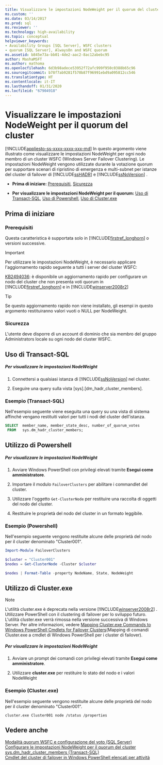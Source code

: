 ```yaml
---
title: Visualizzare le impostazioni NodeWeight per il quorum del cluster | Microsoft Docs
ms.custom: ''
ms.date: 03/14/2017
ms.prod: sql
ms.reviewer: ''
ms.technology: high-availability
ms.topic: conceptual
helpviewer_keywords:
- Availability Groups [SQL Server], WSFC clusters
- quorum [SQL Server], AlwaysOn and WSFC quorum
ms.assetid: b845e73a-bb01-4de2-aac2-8ac12abebc95
author: MashaMSFT
ms.author: mathoma
ms.openlocfilehash: 6d3b98adece53952f72afc999f950c0388b65c96
ms.sourcegitcommit: b78f7ab9281f570b87f96991ebd9a095812cc546
ms.translationtype: HT
ms.contentlocale: it-IT
ms.lasthandoff: 01/31/2020
ms.locfileid: "67904918"
---
```

# <a name="view-cluster-quorum-nodeweight-settings"></a>Visualizzare le impostazioni NodeWeight per il quorum del cluster
[!INCLUDE[appliesto-ss-xxxx-xxxx-xxx-md](../../../includes/appliesto-ss-xxxx-xxxx-xxx-md.md)]
  In questo argomento viene illustrato come visualizzare le impostazioni NodeWeight per ogni nodo membro di un cluster WSFC (Windows Server Failover Clustering). Le impostazioni NodeWeight vengono utilizzate durante la votazione quorum per supportare scenari di ripristino di emergenza e multi-subnet per istanze del cluster di failover di [!INCLUDE[ssHADR](../../../includes/sshadr-md.md)] e [!INCLUDE[ssNoVersion](../../../includes/ssnoversion-md.md)] .  
  
-   **Prima di iniziare:**  [Prerequisiti](#Prerequisites), [Sicurezza](#Security)  
  
-   **Per visualizzare le impostazioni NodeWeight per il quorum:** [Uso di Transact-SQL](#TsqlProcedure), [Uso di Powershell](#PowerShellProcedure), [Uso di Cluster.exe](#CommandPromptProcedure)  
  
##  <a name="BeforeYouBegin"></a> Prima di iniziare  
  
###  <a name="Prerequisites"></a> Prerequisiti  
 Questa caratteristica è supportata solo in [!INCLUDE[firstref_longhorn](../../../includes/firstref-longhorn-md.md)] o versioni successive.  
  
> [!IMPORTANT]  
>  Per utilizzare le impostazioni NodeWeight, è necessario applicare l'aggiornamento rapido seguente a tutti i server del cluster WSFC:  
>   
>  [KB2494036](https://support.microsoft.com/kb/2494036): è disponibile un aggiornamento rapido per configurare un nodo del cluster che non presenta voti quorum in [!INCLUDE[firstref_longhorn](../../../includes/firstref-longhorn-md.md)] e in [!INCLUDE[winserver2008r2](../../../includes/winserver2008r2-md.md)]  
  
> [!TIP]  
>  Se questo aggiornamento rapido non viene installato, gli esempi in questo argomento restituiranno valori vuoti o NULL per NodeWeight.  
  
###  <a name="Security"></a> Sicurezza  
 L'utente deve disporre di un account di dominio che sia membro del gruppo Administrators locale su ogni nodo del cluster WSFC.  
  
##  <a name="TsqlProcedure"></a> Uso di Transact-SQL  
  
##### <a name="to-view-nodeweight-settings"></a>Per visualizzare le impostazioni NodeWeight  
  
1.  Connettersi a qualsiasi istanza di [!INCLUDE[ssNoVersion](../../../includes/ssnoversion-md.md)] nel cluster.  
  
2.  Eseguire una query sulla vista [sys].[dm_hadr_cluster_members].  
  
### <a name="example-transact-sql"></a>Esempio (Transact-SQL)  
 Nell'esempio seguente viene eseguita una query su una vista di sistema affinché vengano restituiti valori per tutti i nodi del cluster dell'istanza.  
  
```sql  
SELECT  member_name, member_state_desc, number_of_quorum_votes  
 FROM   sys.dm_hadr_cluster_members;  
```  
  
##  <a name="PowerShellProcedure"></a> Utilizzo di Powershell  
  
##### <a name="to-view-nodeweight-settings"></a>Per visualizzare le impostazioni NodeWeight  
  
1.  Avviare Windows PowerShell con privilegi elevati tramite **Esegui come amministratore**.  
  
2.  Importare il modulo `FailoverClusters` per abilitare i commandlet del cluster.  
  
3.  Utilizzare l'oggetto `Get-ClusterNode` per restituire una raccolta di oggetti del nodo del cluster.  
  
4.  Restituire le proprietà del nodo del cluster in un formato leggibile.  
  
### <a name="example-powershell"></a>Esempio (Powershell)  
 Nell'esempio seguente vengono restituite alcune delle proprietà del nodo per il cluster denominato "Cluster001".  
  
```powershell  
Import-Module FailoverClusters  
  
$cluster = "Cluster001"  
$nodes = Get-ClusterNode -Cluster $cluster  
  
$nodes | Format-Table -property NodeName, State, NodeWeight  
```  
  
##  <a name="CommandPromptProcedure"></a> Utilizzo di Cluster.exe  
  
> [!NOTE]  
>  L'utilità cluster.exe è deprecata nella versione [!INCLUDE[winserver2008r2](../../../includes/winserver2008r2-md.md)] .  Utilizzare PowerShell con il clustering di failover per lo sviluppo futuro.  L'utilità cluster.exe verrà rimossa nella versione successiva di Windows Server. Per altre informazioni, vedere [Mapping Cluster.exe Commands to Windows PowerShell Cmdlets for Failover Clusters](https://technet.microsoft.com/library/ee619744\(WS.10\).aspx)(Mapping di comandi Cluster.exe a cmdlet di Windows PowerShell per i cluster di failover).  
  
##### <a name="to-view-nodeweight-settings"></a>Per visualizzare le impostazioni NodeWeight  
  
1.  Avviare un prompt dei comandi con privilegi elevati tramite **Esegui come amministratore**.  
  
2.  Utilizzare **cluster.exe** per restituire lo stato del nodo e i valori NodeWeight  
  
### <a name="example-clusterexe"></a>Esempio (Cluster.exe)  
 Nell'esempio seguente vengono restituite alcune delle proprietà del nodo per il cluster denominato "Cluster001".  
  
```ms-dos  
cluster.exe Cluster001 node /status /properties  
```  
  
## <a name="see-also"></a>Vedere anche  
 [Modalità quorum WSFC e configurazione del voto &#40;SQL Server&#41;](../../../sql-server/failover-clusters/windows/wsfc-quorum-modes-and-voting-configuration-sql-server.md)   
 [Configurare le impostazioni NodeWeight per il quorum del cluster](../../../sql-server/failover-clusters/windows/configure-cluster-quorum-nodeweight-settings.md)   
 [sys.dm_hadr_cluster_members &#40;Transact-SQL&#41;](../../../relational-databases/system-dynamic-management-views/sys-dm-hadr-cluster-members-transact-sql.md)   
 [Cmdlet del cluster di failover in Windows PowerShell elencati per attività](https://technet.microsoft.com/library/ee619761\(WS.10\).aspx)  
  
  
